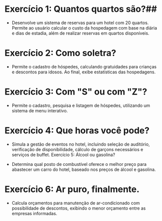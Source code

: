 # Exercício 1: Quantos quartos são?##

- Desenvolve um sistema de reservas para um hotel com 20 quartos. Permite ao usuário calcular o custo da hospedagem com base na diária e dias de estadia, além de realizar reservas em quartos disponíveis.

# Exercício 2: Como soletra?

- Permite o cadastro de hóspedes, calculando gratuidades para crianças e descontos para idosos. Ao final, exibe estatísticas das hospedagens.

# Exercício 3: Com "S" ou com "Z"?

- Permite o cadastro, pesquisa e listagem de hóspedes, utilizando um sistema de menu interativo.
  
# Exercício 4: Que horas você pode?

- Simula a gestão de eventos no hotel, incluindo seleção de auditório, verificação de disponibilidade, cálculo de garçons necessários e serviços de buffet.
Exercício 5: Álcool ou gasolina?

- Determina qual posto de combustível oferece o melhor preço para abastecer um carro do hotel, baseado nos preços de álcool e gasolina.
  
# Exercício 6: Ar puro, finalmente.

- Calcula orçamentos para manutenção de ar-condicionado com possibilidade de descontos, exibindo o menor orçamento entre as empresas informadas.
